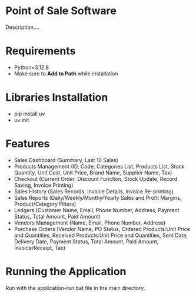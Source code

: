 # Point of Sale Software
Description....

# Requirements
- Python=3.12.8
- Make sure to **Add to Path** while installation

# Libraries Installation
- pip install uv
- uv init

# Features
- Sales Dashboard (Summary, Last 10 Sales)
- Products Management (ID, Code, Categories List, Products List, Stock Quantity, Unit Cost, Unit Price, Brand Name, Supplier Name, Tax)
- Checkout (Current Order, Discount Function, Stock Update, Record Saving, Invoice Printing)
- Sales History (Sales Records, Invoice Details, Invoice Re-printing)
- Sales Reports (Daily/Weekly/Monthy/Yearly Sales and Profit Margins, Product/Category Filters)
- Ledgers (Customer Name, Email, Phone Number, Address, Payment Status, Total Amount, Paid Amount)
- Vendors Management (Name, Email, Phone Number, Address)
- Purchase Orders (Vendor Name, PO Status, Ordered Products:Unit Price and Quantities, Received Products:Unit Price and Quantities, Sent Date, Delivery Date, Payment Status, Total Amount, Paid Amount, Invoice/Receipt, Tax)

# Running the Application
Run with the application-run.bat file in the main directory.